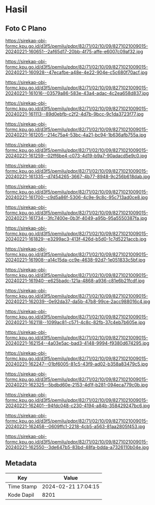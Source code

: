 # Hasil

## Foto C Plano

https://sirekap-obj-formc.kpu.go.id/d3f5/pemilu/pdpr/82/71/02/10/09/8271021009015-20240221-160651--2af65d17-20bb-4f75-affe-e6007c09af32.jpg

https://sirekap-obj-formc.kpu.go.id/d3f5/pemilu/pdpr/82/71/02/10/09/8271021009015-20240221-160928--47ecafbe-a48e-4e22-904e-c5c680f70acf.jpg

https://sirekap-obj-formc.kpu.go.id/d3f5/pemilu/pdpr/82/71/02/10/09/8271021009015-20240221-161016--03579a86-583e-43a4-adac-4c2ea658d837.jpg

https://sirekap-obj-formc.kpu.go.id/d3f5/pemilu/pdpr/82/71/02/10/09/8271021009015-20240221-161113--89d0ebfb-c2f2-4d7b-9bcc-9c1da3723f77.jpg

https://sirekap-obj-formc.kpu.go.id/d3f5/pemilu/pdpr/82/71/02/10/09/8271021009015-20240221-161205--214c75a4-53bc-4a21-bc94-1b636afb755a.jpg

https://sirekap-obj-formc.kpu.go.id/d3f5/pemilu/pdpr/82/71/02/10/09/8271021009015-20240221-161259--02ff6be4-c073-4d19-b9a7-90adacd5e9c0.jpg

https://sirekap-obj-formc.kpu.go.id/d3f5/pemilu/pdpr/82/71/02/10/09/8271021009015-20240221-161335--d7454265-3667-4b77-8948-9c256b618dab.jpg

https://sirekap-obj-formc.kpu.go.id/d3f5/pemilu/pdpr/82/71/02/10/09/8271021009015-20240221-161700--c9d5a86f-5306-4c9e-9c8c-95c713ad0ce8.jpg

https://sirekap-obj-formc.kpu.go.id/d3f5/pemilu/pdpr/82/71/02/10/09/8271021009015-20240221-161734--3fc7400e-0b3f-4049-a95b-95a5550387fa.jpg

https://sirekap-obj-formc.kpu.go.id/d3f5/pemilu/pdpr/82/71/02/10/09/8271021009015-20240221-161829--e3299ac3-413f-426d-b5d0-1c7d5221accb.jpg

https://sirekap-obj-formc.kpu.go.id/d3f5/pemilu/pdpr/82/71/02/10/09/8271021009015-20240221-161908--a14c15da-cc9e-4638-92d7-1e051833c5bf.jpg

https://sirekap-obj-formc.kpu.go.id/d3f5/pemilu/pdpr/82/71/02/10/09/8271021009015-20240221-161940--e625badc-121a-4868-a936-c81e6b21fcdf.jpg

https://sirekap-obj-formc.kpu.go.id/d3f5/pemilu/pdpr/82/71/02/10/09/8271021009015-20240221-162039--0e92da37-da5b-47b8-99ce-2acc988016c4.jpg

https://sirekap-obj-formc.kpu.go.id/d3f5/pemilu/pdpr/82/71/02/10/09/8271021009015-20240221-162118--1099ac81-c571-4c8c-82fb-37c4eb7b605e.jpg

https://sirekap-obj-formc.kpu.go.id/d3f5/pemilu/pdpr/82/71/02/10/09/8271021009015-20240221-162154--4a03e5ac-bad3-4148-9994-f9380d674295.jpg

https://sirekap-obj-formc.kpu.go.id/d3f5/pemilu/pdpr/82/71/02/10/09/8271021009015-20240221-162247--01bf6005-81c5-43f9-ad02-b358a83479c5.jpg

https://sirekap-obj-formc.kpu.go.id/d3f5/pemilu/pdpr/82/71/02/10/09/8271021009015-20240221-162325--5bdbd60e-2153-4d1f-b281-094eca779c0b.jpg

https://sirekap-obj-formc.kpu.go.id/d3f5/pemilu/pdpr/82/71/02/10/09/8271021009015-20240221-162401--94fdc048-c230-4194-a84b-358429247bc6.jpg

https://sirekap-obj-formc.kpu.go.id/d3f5/pemilu/pdpr/82/71/02/10/09/8271021009015-20240221-162458--0609ffc1-2218-4cb5-a563-81aa2805f453.jpg

https://sirekap-obj-formc.kpu.go.id/d3f5/pemilu/pdpr/82/71/02/10/09/8271021009015-20240221-162550--3de647b5-83bd-48fa-bdda-a7326110b04e.jpg


## Metadata

| Key        | Value               |
| ---------- | ------------------- |
| Time Stamp | 2024-02-21 17:04:15 |
| Kode Dapil | 8201                |



